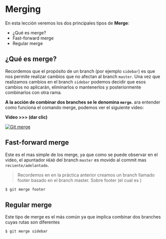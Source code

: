 # Merging

En esta lección veremos los dos principales tipos de **Merge**:

 - ¿Qué es merge?
 - Fast-forward merge
 - Regular merge

## ¿Qué es merge?
Recordemos que el propósito de un branch (por ejemplo `sidebar`) es que nos permite realizar cambios que no afectan al branch `master`. Una vez que realizamos cambios en el branch `sidebar` podemos decidir que esos cambios no aplicarán, eliminarlos o mantenerlos y posteriormente combinarlos con otra rama.

**A la acción de combinar dos branches se le denomina `merge`.**
ara entender como funciona el comando merge, podemos ver el siguiente video:

**Video >>> (dar clic)**

[![Git merge](http://img.youtube.com/vi/gQiWicrreJg/0.jpg)](http://www.youtube.com/watch?v=gQiWicrreJg "Git merge")

## Fast-forward merge
Este es el mas simple de los merge, ya que como se puede observar en el video, el apuntador `HEAD` del branch `master` es movido al commit mas `reciente/adelantado`.

> Recordemos en en la práctica anterior creamos un branch llamado footer basado en el branch master. Sobre footer (el cual es )

```bash
$ git merge footer
```

## Regular merge
Este tipo de merge es el más común ya que implica combinar dos branches cuyas rutas son diferentes

```bash
$ git merge sidebar
```
<!--stackedit_data:
eyJoaXN0b3J5IjpbMTE3MjU2NjY1MiwyMTI5MDU4NjQxLC0zOD
Q2NDIyMzEsNDc0MTQ3OTUyXX0=
-->
